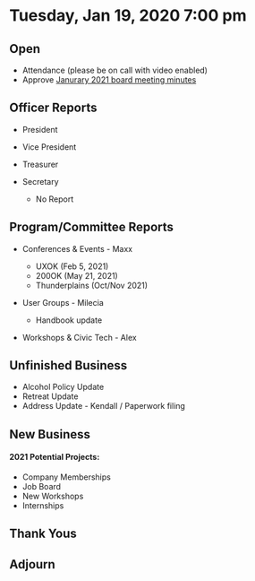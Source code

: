 
  
  
# Tuesday, Jan 19, 2020 7:00 pm

## Open

- Attendance (please be on call with video enabled)
- Approve [Janurary 2021 board meeting minutes](https://github.com/techlahoma/board_meetings/blob/master/2021/01_January_minutes.md)

## Officer Reports

- President
 
- Vice President
- Treasurer 
  
- Secretary 
	- No Report

## Program/Committee Reports

- Conferences & Events - Maxx
	- UXOK (Feb 5, 2021)
	- 200OK (May 21, 2021)
	- Thunderplains (Oct/Nov 2021)

- User Groups - Milecia
	- Handbook update 
- Workshops & Civic Tech - Alex


## Unfinished Business
- Alcohol Policy Update 
- Retreat Update 
- Address Update - Kendall / Paperwork filing 



## New Business



#### 2021 Potential Projects:
 - Company Memberships
 - Job Board
 - New Workshops
 - Internships
 
## Thank Yous

## Adjourn

